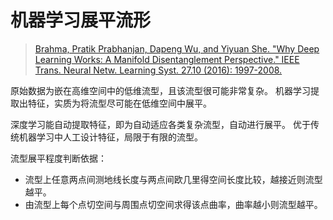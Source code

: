 # 机器学习展平流形

>[Brahma, Pratik Prabhanjan, Dapeng Wu, and Yiyuan She. "Why Deep Learning Works: A Manifold Disentanglement Perspective." IEEE Trans. Neural Netw. Learning Syst. 27.10 (2016): 1997-2008.](http://ieeexplore.ieee.org/document/7348689/)

原始数据为嵌在高维空间中的低维流型，且该流型很可能非常复杂。
机器学习提取出特征，实质为将流型尽可能在低维空间中展平。

深度学习能自动提取特征，即为自动适应各类复杂流型，自动进行展平。
优于传统机器学习中人工设计特征，局限于有限的流型。

流型展平程度判断依据：
- 流型上任意两点间测地线长度与两点间欧几里得空间长度比较，越接近则流型越平。
- 由流型上每个点切空间与周围点切空间求得该点曲率，曲率越小则流型越平。

